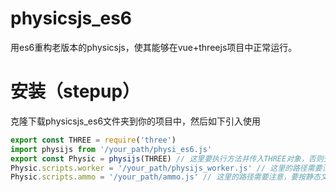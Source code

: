 # physicsjs_es6
用es6重构老版本的physicsjs，使其能够在vue+threejs项目中正常运行。
# 安装（stepup）
克隆下载physicsjs_es6文件夹到你的项目中，然后如下引入使用
```javascript
export const THREE = require('three')
import physijs from '/your_path/physi_es6.js'
export const Physic = physijs(THREE) // 这里要执行方法并传入THREE对象，否则无法正常使用
Physic.scripts.worker = '/your_path/physijs_worker.js' // 这里的路径需要注意，要按静态文件引入，所以要把文件放在vue项目中的public文件夹里面
Physic.scripts.ammo = '/your_path/ammo.js' // 这里的路径需要注意，要按静态文件引入，所以要把文件放在vue项目中的public文件夹里面

```
